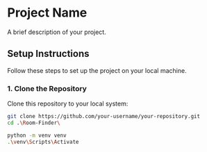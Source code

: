 # Project Name

A brief description of your project.

## Setup Instructions

Follow these steps to set up the project on your local machine.

### 1. Clone the Repository
Clone this repository to your local system:
```bash
git clone https://github.com/your-username/your-repository.git
cd .\Room-Finder\

python -m venv venv
.\venv\Scripts\Activate

